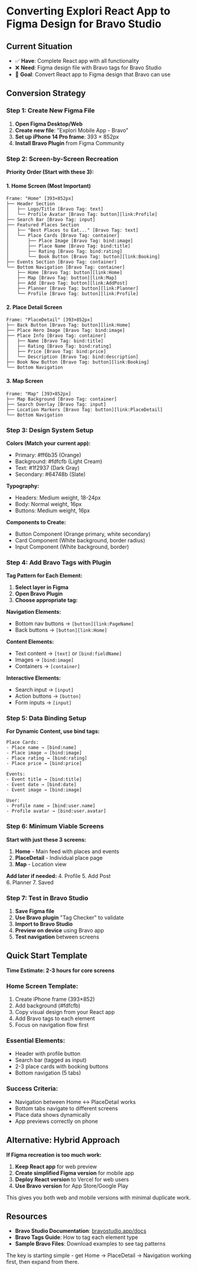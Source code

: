 # Converting Explori React App to Figma Design for Bravo Studio

## Current Situation
- ✅ **Have**: Complete React app with all functionality
- ❌ **Need**: Figma design file with Bravo tags for Bravo Studio
- 🎯 **Goal**: Convert React app to Figma design that Bravo can use

## Conversion Strategy

### Step 1: Create New Figma File

1. **Open Figma Desktop/Web**
2. **Create new file**: "Explori Mobile App - Bravo"
3. **Set up iPhone 14 Pro frame**: 393 × 852px
4. **Install Bravo Plugin** from Figma Community

### Step 2: Screen-by-Screen Recreation

**Priority Order (Start with these 3):**

#### 1. **Home Screen** (Most Important)
```
Frame: "Home" [393×852px]
├── Header Section
│   ├── Logo/Title [Bravo Tag: text]
│   └── Profile Avatar [Bravo Tag: button][link:Profile]
├── Search Bar [Bravo Tag: input]
├── Featured Places Section
│   ├── "Best Places to Eat..." [Bravo Tag: text]
│   └── Place Cards [Bravo Tag: container]
│       ├── Place Image [Bravo Tag: bind:image]
│       ├── Place Name [Bravo Tag: bind:title]
│       ├── Rating [Bravo Tag: bind:rating]
│       └── Book Button [Bravo Tag: button][link:Booking]
├── Events Section [Bravo Tag: container]
└── Bottom Navigation [Bravo Tag: container]
    ├── Home [Bravo Tag: button][link:Home]
    ├── Map [Bravo Tag: button][link:Map]
    ├── Add [Bravo Tag: button][link:AddPost]
    ├── Planner [Bravo Tag: button][link:Planner]
    └── Profile [Bravo Tag: button][link:Profile]
```

#### 2. **Place Detail Screen**
```
Frame: "PlaceDetail" [393×852px]
├── Back Button [Bravo Tag: button][link:Home]
├── Place Hero Image [Bravo Tag: bind:image]
├── Place Info [Bravo Tag: container]
│   ├── Name [Bravo Tag: bind:title]
│   ├── Rating [Bravo Tag: bind:rating]
│   ├── Price [Bravo Tag: bind:price]
│   └── Description [Bravo Tag: bind:description]
├── Book Now Button [Bravo Tag: button][link:Booking]
└── Bottom Navigation
```

#### 3. **Map Screen**
```
Frame: "Map" [393×852px]  
├── Map Background [Bravo Tag: container]
├── Search Overlay [Bravo Tag: input]
├── Location Markers [Bravo Tag: button][link:PlaceDetail]
└── Bottom Navigation
```

### Step 3: Design System Setup

**Colors (Match your current app):**
- Primary: #ff6b35 (Orange)
- Background: #fdfcfb (Light Cream)  
- Text: #1f2937 (Dark Gray)
- Secondary: #64748b (Slate)

**Typography:**
- Headers: Medium weight, 18-24px
- Body: Normal weight, 16px
- Buttons: Medium weight, 16px

**Components to Create:**
- Button Component (Orange primary, white secondary)
- Card Component (White background, border radius)
- Input Component (White background, border)

### Step 4: Add Bravo Tags with Plugin

**Tag Pattern for Each Element:**

1. **Select layer in Figma**
2. **Open Bravo Plugin**
3. **Choose appropriate tag:**

**Navigation Elements:**
- Bottom nav buttons → `[button][link:PageName]`
- Back buttons → `[button][link:Home]`

**Content Elements:**  
- Text content → `[text]` or `[bind:fieldName]`
- Images → `[bind:image]`
- Containers → `[container]`

**Interactive Elements:**
- Search input → `[input]`
- Action buttons → `[button]`
- Form inputs → `[input]`

### Step 5: Data Binding Setup

**For Dynamic Content, use bind tags:**

```
Place Cards:
- Place name → [bind:name]
- Place image → [bind:image] 
- Place rating → [bind:rating]
- Place price → [bind:price]

Events:
- Event title → [bind:title]
- Event date → [bind:date]
- Event image → [bind:image]

User:
- Profile name → [bind:user.name]
- Profile avatar → [bind:user.avatar]
```

### Step 6: Minimum Viable Screens

**Start with just these 3 screens:**
1. **Home** - Main feed with places and events
2. **PlaceDetail** - Individual place page  
3. **Map** - Location view

**Add later if needed:**
4. Profile
5. Add Post  
6. Planner
7. Saved

### Step 7: Test in Bravo Studio

1. **Save Figma file**
2. **Use Bravo plugin** "Tag Checker" to validate
3. **Import to Bravo Studio**
4. **Preview on device** using Bravo app
5. **Test navigation** between screens

## Quick Start Template

**Time Estimate: 2-3 hours for core screens**

### **Home Screen Template:**
1. Create iPhone frame (393×852)
2. Add background (#fdfcfb)
3. Copy visual design from your React app
4. Add Bravo tags to each element
5. Focus on navigation flow first

### **Essential Elements:**
- Header with profile button
- Search bar (tagged as input)
- 2-3 place cards with booking buttons
- Bottom navigation (5 tabs)

### **Success Criteria:**
- Navigation between Home ↔ PlaceDetail works
- Bottom tabs navigate to different screens
- Place data shows dynamically
- App previews correctly on phone

## Alternative: Hybrid Approach

**If Figma recreation is too much work:**

1. **Keep React app** for web preview
2. **Create simplified Figma version** for mobile app
3. **Deploy React version** to Vercel for web users
4. **Use Bravo version** for App Store/Google Play

This gives you both web and mobile versions with minimal duplicate work.

## Resources

- **Bravo Studio Documentation**: [bravostudio.app/docs](https://bravostudio.app/docs)
- **Bravo Tags Guide**: How to tag each element type
- **Sample Bravo Files**: Download examples to see tag patterns

The key is starting simple - get Home → PlaceDetail → Navigation working first, then expand from there.